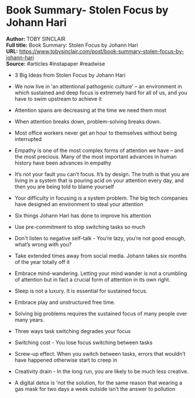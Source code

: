 # Book Summary- Stolen Focus by Johann Hari

**Author:** TOBY SINCLAIR  
**Full title:** Book Summary: Stolen Focus by Johann Hari  
**URL:** https://www.tobysinclair.com/post/book-summary-stolen-focus-by-johann-hari  
**Source:** #articles #instapaper #readwise

- 3 Big Ideas from Stolen Focus by Johann Hari 
   
- We now live in ‘an attentional pathogenic culture’ – an environment in which sustained and deep focus is extremely hard for all of us, and you have to swim upstream to achieve it 
   
- Attention spans are decreasing at the time we need them most 
   
- When attention breaks down, problem-solving breaks down. 
   
- Most office workers never get an hour to themselves without being interrupted 
   
- Empathy is one of the most complex forms of attention we have – and the most precious. Many of the most important advances in human history have been advances in empathy 
   
- It’s not your fault you can’t focus. It’s by design. The truth is that you are living in a system that is pouring acid on your attention every day, and then you are being told to blame yourself 
   
- Your difficulty in focusing is a system problem. The big tech companies have designed an environment to steal your attention 
   
- Six things Johann Hari has done to improve his attention 
   
- Use pre-commitment to stop switching tasks so much 
   
- Don't listen to negative self-talk - You’re lazy, you’re not good enough, what’s wrong with you? 
   
- Take extended times away from social media. Johann takes six months of the year totally off it 
   
- Embrace mind-wandering. Letting your mind wander is not a crumbling of attention but in fact a crucial form of attention in its own right. 
   
- Sleep is not a luxury. It is essential for sustained focus. 
   
- Embrace play and unstructured free time. 
   
- Solving big problems requires the sustained focus of many people over many years. 
   
- Three ways task switching degrades your focus 
   
- Switching cost - You lose focus switching between tasks 
   
- Screw-up effect. When you switch between tasks, errors that wouldn’t have happened otherwise start to creep in 
   
- Creativity drain - In the long run, you are likely to be much less creative. 
   
- A digital detox is ‘not the solution, for the same reason that wearing a gas mask for two days a week outside isn’t the answer to pollution 
   
